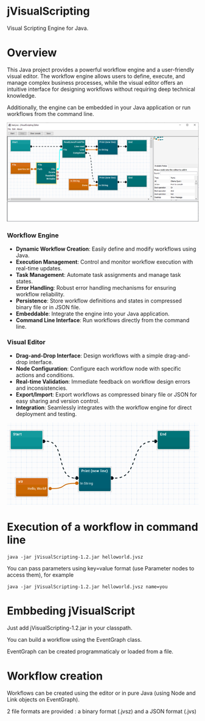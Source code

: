 # jVisualScripting
 Visual Scripting Engine for Java.

# Overview
This Java project provides a powerful workflow engine and a user-friendly visual editor. The workflow engine allows users to define, execute, and manage complex business processes, while the visual editor offers an intuitive interface for designing workflows without requiring deep technical knowledge.

Additionally, the engine can be embedded in your Java application or run workflows from the command line.

![Screenshot](editor.png?raw=true "Title")

### Workflow Engine
- **Dynamic Workflow Creation**: Easily define and modify workflows using Java.
- **Execution Management**: Control and monitor workflow execution with real-time updates.
- **Task Management**: Automate task assignments and manage task states.
- **Error Handling**: Robust error handling mechanisms for ensuring workflow reliability.
- **Persistence**: Store workflow definitions and states in compressed binary file or in JSON file.
- **Embeddable**: Integrate the engine into your Java application.
- **Command Line Interface**: Run workflows directly from the command line.

### Visual Editor
- **Drag-and-Drop Interface**: Design workflows with a simple drag-and-drop interface.
- **Node Configuration**: Configure each workflow node with specific actions and conditions.
- **Real-time Validation**: Immediate feedback on workflow design errors and inconsistencies.
- **Export/Import**: Export workflows as compressed binary file or JSON for easy sharing and version control.
- **Integration**: Seamlessly integrates with the workflow engine for direct deployment and testing.



![Screenshot](hello.png?raw=true "Title")

# Execution of a workflow in command line 
```
java -jar jVisualScripting-1.2.jar helloworld.jvsz
```
You can pass parameters using key=value format (use Parameter nodes to access them), for example
```
java -jar jVisualScripting-1.2.jar helloworld.jvsz name=you
```

# Embbeding jVisualScript

Just add jVisualScripting-1.2.jar in your classpath.

You can build a workflow using the EventGraph class.

EventGraph can be created programmaticaly or loaded from a file.

# Workflow creation

Workflows can be created using the editor or in pure Java (using Node and Link objects on EventGraph).

2 file formats are provided : a binary format (.jvsz) and a JSON format (.jvs)



